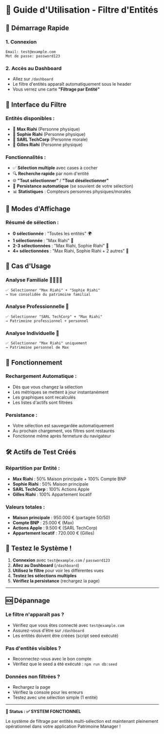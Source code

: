 # 🎯 Guide d'Utilisation - Filtre d'Entités

## 🚀 Démarrage Rapide

### 1. **Connexion**
```
Email: test@example.com
Mot de passe: password123
```

### 2. **Accès au Dashboard**
- Allez sur `/dashboard`
- Le filtre d'entités apparaît automatiquement sous le header
- Vous verrez une carte **"Filtrage par Entité"**

## 🎨 **Interface du Filtre**

### **Entités disponibles :**
- 👤 **Max Riahi** (Personne physique)
- 👤 **Sophie Riahi** (Personne physique)  
- 🏢 **SARL TechCorp** (Personne morale)
- 👤 **Gilles Riahi** (Personne physique)

### **Fonctionnalités :**
- ✅ **Sélection multiple** avec cases à cocher
- 🔍 **Recherche rapide** par nom d'entité
- 🌐 **"Tout sélectionner"** / **"Tout désélectionner"**
- 💾 **Persistance automatique** (se souvient de votre sélection)
- 📊 **Statistiques** : Compteurs personnes physiques/morales

## 📱 **Modes d'Affichage**

### **Résumé de sélection :**
- **0 sélectionnée** : "Toutes les entités" 🌍
- **1 sélectionnée** : "Max Riahi" 👤
- **2-3 sélectionnées** : "Max Riahi, Sophie Riahi" 👥
- **4+ sélectionnées** : "Max Riahi, Sophie Riahi + 2 autres" 👥

## 🎯 **Cas d'Usage**

### **Analyse Familiale** 👨‍👩‍👧‍👦
```
✅ Sélectionner "Max Riahi" + "Sophie Riahi"
→ Vue consolidée du patrimoine familial
```

### **Analyse Professionnelle** 💼
```
✅ Sélectionner "SARL TechCorp" + "Max Riahi"
→ Patrimoine professionnel + personnel
```

### **Analyse Individuelle** 👤
```
✅ Sélectionner "Max Riahi" uniquement
→ Patrimoine personnel de Max
```

## 🔄 **Fonctionnement**

### **Rechargement Automatique :**
- Dès que vous changez la sélection
- Les métriques se mettent à jour instantanément
- Les graphiques sont recalculés
- Les listes d'actifs sont filtrées

### **Persistance :**
- Votre sélection est sauvegardée automatiquement
- Au prochain chargement, vos filtres sont restaurés
- Fonctionne même après fermeture du navigateur

## 🛠️ **Actifs de Test Créés**

### **Répartition par Entité :**
- **Max Riahi** : 50% Maison principale + 100% Compte BNP
- **Sophie Riahi** : 50% Maison principale  
- **SARL TechCorp** : 100% Actions Apple
- **Gilles Riahi** : 100% Appartement locatif

### **Valeurs totales :**
- **Maison principale** : 950.000 € (partagée 50/50)
- **Compte BNP** : 25.000 € (Max)
- **Actions Apple** : 9.500 € (SARL TechCorp)
- **Appartement locatif** : 720.000 € (Gilles)

## 🎊 **Testez le Système !**

1. **Connexion** avec `test@example.com` / `password123`
2. **Allez au Dashboard** (`/dashboard`)
3. **Utilisez le filtre** pour voir les différentes vues
4. **Testez les sélections multiples**
5. **Vérifiez la persistance** (rechargez la page)

---

## 🆘 **Dépannage**

### **Le filtre n'apparaît pas ?**
- Vérifiez que vous êtes connecté avec `test@example.com`
- Assurez-vous d'être sur `/dashboard`
- Les entités doivent être créées (script seed exécuté)

### **Pas d'entités visibles ?**
- Reconnectez-vous avec le bon compte
- Vérifiez que le seed a été exécuté : `npm run db:seed`

### **Données non filtrées ?**
- Rechargez la page
- Vérifiez la console pour les erreurs
- Testez avec une sélection simple (1 entité)

---

**🎯 Status : ✅ SYSTEM FONCTIONNEL**

Le système de filtrage par entités multi-sélection est maintenant pleinement opérationnel dans votre application Patrimoine Manager ! 